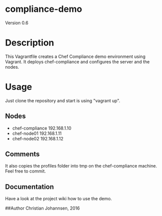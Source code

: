 # compliance-demo

Version 0.6

# Description

This Vagrantfile creates a Chef Compliance demo environment using Vagrant. It deploys chef-compliance and configures the server and the nodes.

# Usage
Just clone the repository and start is using "vagrant up".

## Nodes

* chef-compliance   192.168.1.10
* chef-node01       192.168.1.11  
* chef-node02       192.168.1.12  

## Comments

It also copies the profiles folder into tmp on the chef-compliance machine. Feel free to commit.

## Documentation
Have a look at the project wiki how to use the demo.

##Author
Christian Johannsen, 2016
